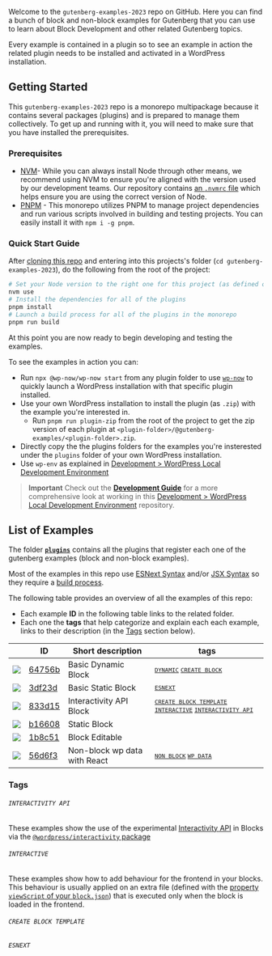 Welcome to the `gutenberg-examples-2023` repo on GitHub. Here you can find a bunch of block and non-block examples for Gutenberg that you can use to learn about Block Development and other related Gutenberg topics. 

Every example is contained in a plugin so to see an example in action the related plugin needs to be installed and activated in a WordPress installation.

## Getting Started

This `gutenberg-examples-2023` repo is a monorepo multipackage because it contains several packages (plugins) and is prepared to manage them collectively. To get up and running with it, you will need to make sure that you have installed the prerequisites.

### Prerequisites

- [NVM](https://github.com/nvm-sh/nvm#installing-and-updating)- While you can always install Node through other means, we recommend using NVM to ensure you're aligned with the version used by our development teams. Our repository contains [an `.nvmrc` file](.nvmrc) which helps ensure you are using the correct version of Node.
- [PNPM](https://pnpm.io/installation) - This monorepo utilizes PNPM to manage project dependencies and run various scripts involved in building and testing projects. You can easily install it with `npm i -g pnpm`.

### Quick Start Guide

After [cloning this repo](https://docs.github.com/en/repositories/creating-and-managing-repositories/cloning-a-repository) and entering into this projects's folder (`cd gutenberg-examples-2023`), do the following from the root of the project:

```bash
# Set your Node version to the right one for this project (as defined on .nvmrc)
nvm use
# Install the dependencies for all of the plugins
pnpm install
# Launch a build process for all of the plugins in the monorepo
pnpm run build
```

At this point you are now ready to begin developing and testing the examples.  

To see the examples in action you can:
- Run `npx @wp-now/wp-now start` from any plugin folder to use [`wp-now`](https://github.com/WordPress/playground-tools/tree/trunk/packages/wp-now) to quickly launch a WordPress installation with that specific plugin installed.
- Use your own WordPress installation to install the plugin (as `.zip`) with the example you're interested in. 
  - Run `pnpm run plugin-zip` from the root of the project to get the zip version of each plugin at  `<plugin-folder>/@gutenberg-examples/<plugin-folder>.zip`.
- Directly copy the the plugins folders for the examples you're insterested under the `plugins` folder of your own WordPress installation.
- Use `wp-env` as explained in [Development > WordPress Local Development Environment](DEVELOPMENT.md)


> **Important**
> Check out the [**Development Guide**](DEVELOPMENT.md) for a more comprehensive look at working in this [Development > WordPress Local Development Environment](DEVELOPMENT.md) repository.

## List of Examples

The folder [**`plugins`**](plugins) contains all the plugins that register each one of the gutenberg examples (block and non-block examples). 

Most of the examples in this repo use [ESNext Syntax](https://developer.wordpress.org/block-editor/how-to-guides/javascript/esnext-js/) and/or [JSX Syntax](https://legacy.reactjs.org/docs/introducing-jsx.html) so they require a [build process](https://developer.wordpress.org/block-editor/how-to-guides/javascript/js-build-setup/). 

The following table provides an overview of all the examples of this repo:
- Each example **ID** in the following table links to the related folder. 
- Each one the **tags** that help categorize and explain each each example, links to their description (in the [Tags](#tags) section below). 

| &nbsp; | ID | Short description  | tags |
|--------|------|-------|-------------|
| ![]( https://placehold.co/15x15/64756b/64756b ) |  [64756b](./plugins/dynamic-block-64756b) | Basic Dynamic Block | <small> [`DYNAMIC`](#dynamic) [`CREATE BLOCK`](#create-block) </small> |
| ![]( https://placehold.co/15x15/3df23d/3df23d ) | [3df23d](./plugins/esnext-basic-3df23d) | Basic Static Block  |<small> [`ESNEXT`](#esnext)  </small> |
| ![]( https://placehold.co/15x15/833d15/833d15 ) | [833d15](./plugins/interactive-block-833d15) | Interactivity API Block |   <small> [`CREATE BLOCK TEMPLATE`](#create-block-template) [`INTERACTIVE`](#interactive) [`INTERACTIVITY API`](#interactivity-api) </small>|
| ![]( https://placehold.co/15x15/b16608/b16608 ) | [b16608](./plugins/static-block-b16608) | Static Block |        |
| ![]( https://placehold.co/15x15/1b8c51/1b8c51 ) | [1b8c51](./plugins/esnext-editable-1b8c51) | Block Editable |       |
| ![]( https://placehold.co/15x15/56d6f3/56d6f3 ) | [56d6f3](./plugins/non-block-react-wp-data-56d6f3) | Non-block wp data with React | <small> [`NON BLOCK`](#create-block-template) [`WP DATA`](#wp-data) </small>   |

### Tags 

###### `INTERACTIVITY API`

These examples show the use of the experimental [Interactivity API](https://make.wordpress.org/core/2023/03/30/proposal-the-interactivity-api-a-better-developer-experience-in-building-interactive-blocks/) in Blocks via the [`@wordpress/interactivity` package](https://github.com/WordPress/gutenberg/blob/trunk/packages/interactivity/README.md)  

###### `INTERACTIVE`

These examples show how to add behaviour for the frontend in your blocks. This behaviour is usually applied on an extra file (defined with the [property `viewScript` of your `block.json`](https://developer.wordpress.org/block-editor/reference-guides/block-api/block-metadata/#view-script)) that is executed only when the block is loaded in the frontend.

###### `CREATE BLOCK TEMPLATE`

<!--
These examples show how to add behaviour for the frontend in your blocks. This behaviour is usually applied on an extra file (defined with the [property `viewScript` of your `block.json`](https://developer.wordpress.org/block-editor/reference-guides/block-api/block-metadata/#view-script)) that is executed only when the block is loaded in the frontend.
-->

###### `ESNEXT`
<!--
These examples shows the use of the experimental [Interactivity API](https://make.wordpress.org/core/2023/03/30/proposal-the-interactivity-api-a-better-developer-experience-in-building-interactive-blocks/) via the [`@wordpress/interactivity` package](https://github.com/WordPress/gutenberg/blob/trunk/packages/interactivity/README.md)  
-->